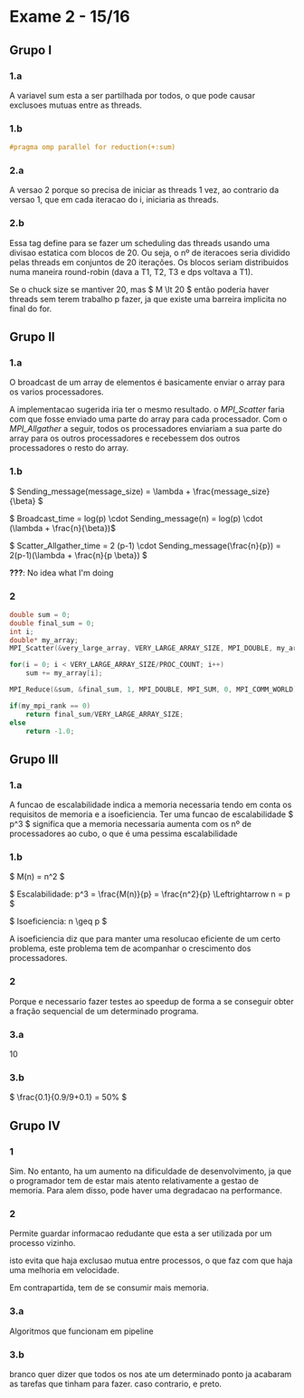 # Exame 2 - 15/16

## Grupo I

### 1.a

A variavel sum esta a ser partilhada por todos, o que pode causar exclusoes mutuas entre as threads.



### 1.b

```c
#pragma omp parallel for reduction(+:sum)
```



### 2.a

A versao 2 porque so precisa de iniciar as threads 1 vez, ao contrario da versao 1, que em cada iteracao do i, iniciaria as threads.



### 2.b

Essa tag define para se fazer um scheduling das threads usando uma divisao estatica com blocos de 20. Ou seja, o nº de iteracoes seria dividido pelas threads em conjuntos de 20 iterações. Os blocos seriam distribuidos numa maneira round-robin (dava a T1, T2, T3 e dps voltava a T1).

Se o chuck size se mantiver 20, mas $ M \lt 20 $ então poderia haver threads sem terem trabalho p fazer, ja que existe uma barreira implicita no final do for.





## Grupo II

### 1.a

O broadcast de um array de elementos é basicamente enviar o array para os varios processadores. 

A implementacao sugerida iria ter o mesmo resultado. o _MPI_Scatter_ faria com que fosse enviado uma parte do array para cada processador. Com o *MPI_Allgather* a seguir, todos os processadores enviariam a sua parte do array para os outros processadores e recebessem dos outros processadores o resto do array.



### 1.b

$ Sending\_message(message\_size) = \lambda + \frac{message\_size}{\beta}  $

$ Broadcast\_time = log(p) \cdot Sending\_message(n) = log(p) \cdot (\lambda + \frac{n}{\beta})$

$ Scatter\_Allgather\_time = 2 (p-1) \cdot Sending\_message(\frac{n}{p}) = 2(p-1)(\lambda + \frac{n}{p \beta}) $

**???**: No idea what I'm doing



### 2

```c
double sum = 0;
double final_sum = 0;
int i;
double* my_array;
MPI_Scatter(&very_large_array, VERY_LARGE_ARRAY_SIZE, MPI_DOUBLE, my_array, VERY_LARGE_ARRAY_SIZE/PROC_COUNT, MPI_DOUBLE, 0, MPI_COMM_WORLD);

for(i = 0; i < VERY_LARGE_ARRAY_SIZE/PROC_COUNT; i++)
	sum += my_array[i];

MPI_Reduce(&sum, &final_sum, 1, MPI_DOUBLE, MPI_SUM, 0, MPI_COMM_WORLD);

if(my_mpi_rank == 0)
	return final_sum/VERY_LARGE_ARRAY_SIZE;
else
  	return -1.0;
```





## Grupo III

### 1.a

A funcao de escalabilidade indica a memoria necessaria tendo em conta os requisitos de memoria e a isoeficiencia. Ter uma funcao de escalabilidade $ p^3 $ significa que a memoria necessaria aumenta com os nº de processadores ao cubo, o que é uma pessima escalabilidade



### 1.b

$ M(n) = n^2 $

$ Escalabilidade: p^3 = \frac{M(n)}{p} = \frac{n^2}{p} \Leftrightarrow n = p $

$ Isoeficiencia: n \geq p $



A isoeficiencia diz que para manter uma resolucao eficiente de um certo problema, este problema tem de acompanhar o crescimento dos processadores.



### 2

Porque e necessario fazer testes ao speedup de forma a se conseguir obter a fração sequencial de um determinado programa.



### 3.a

10



### 3.b

$ \frac{0.1}{0.9/9+0.1} = 50\% $





## Grupo IV

### 1 

Sim. No entanto, ha um aumento na dificuldade de desenvolvimento, ja que o programador tem de estar mais atento relativamente a gestao de memoria. Para alem disso, pode haver uma degradacao na performance.



### 2

Permite guardar informacao redudante que esta a ser utilizada por um processo vizinho.

isto evita que haja exclusao mutua entre processos, o que faz com que haja uma melhoria em velocidade.

Em contrapartida, tem de se consumir mais memoria.



### 3.a

Algoritmos que funcionam em pipeline



### 3.b

branco quer dizer que todos os nos ate um determinado ponto ja acabaram as tarefas que tinham para fazer. caso contrario, e preto.

